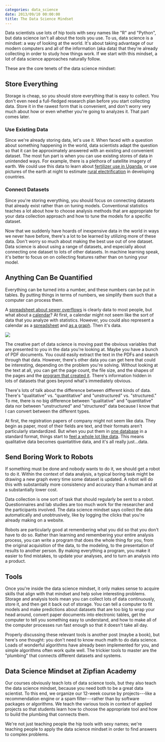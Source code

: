 ```yaml
---
categories: data_science
date: 2013/09/10 00:00:00
title: The Data Science Mindset
---
```

Data scientists use lots of hip tools with sexy names like "R" and "Python",
but data science isn't all about the tools you use. To us, data science is a mindset:
a way of looking at the world. It's about taking advantage of our modern
computers and all of the information (aka data) that they're already collecting
in order to study how things work. If we start with this mindset, a lot of
data science approaches naturally follow.

These are the core tenets of the data science mindset:

## Store Everything
Storage is cheap, so you should store everything that is easy to collect.
You don't even need a full-fledged research plan before you start collecting data.
Store it in the rawest form that is convenient, and don't worry very
much about how or even whether you're going to analyzes it. That part comes later.

### Use Existing Data
Since we're already storing data, let's use it.
When faced with a question about something happening in the world, data scientists adapt the question 
so that it can be approximately answered with an existing and convenient dataset. The most fun part
is when you can use existing stores of data in unintended ways. For example, there is a plethora 
of satellite imagery of earth. We could use this data to learn about [fertilizer use in Uganda](http://www.youtube.com/watch?v=3ajFogCaRbs),
or use pictures of the earth at night to estimate [rural electrification](http://www-personal.umich.edu/~brianmin/MinEtAl_Detection_IJRS_2013.pdf)
in developing countries.

### Connect Datasets
Since you're storing everything, you should focus on connecting datasets that already exist rather
than on tuning models. Conventional statistics teaches a lot about how to choose
analysis methods that are appropriate for your data collection approach and how
to tune the models for a specific dataset.

Now that we suddenly have hoards of inexpensive data in the world in ways we never have before,
there's a lot to be learned by utilizing more of these data. Don't worry so much
about making the best use out of one dataset. Data science is about using a range of
datasets, and especially about connecting one dataset to lots of other datasets. In machine learning speak, it's better
to focus on on collecting features rather than on tuning your model.

## Anything Can Be Quantified
Everything can be turned into a number, and these numbers can be put in tables.
By putting things in terms of numbers, we simplify them such that a computer can process them.

A [spreadsheet about sewer overflows](https://data.illinois.gov/Municipality/SSMMA-Combined-Sewer-Overflow/5yuf-j7kn?)
is clearly data to most people, but what about a [calendar](http://www.mo.gov/meetings/)?
At first, a calendar might not seem like the sort of data that you analyze with statistics. However, you
could also represent a calendar as a [spreadsheet](https://data.mo.gov/Government-Administration/Open-Meetings/au6r-w9n3)
and [as a graph](http://thomaslevine.com/!/socrata-calendars). Then it's data.

![](http://thomaslevine.com/!/socrata-calendars/figure/day-of-week.png)

The creative part of data science is moving past the obvious variables that are presented to you in the data 
you're looking at. Maybe you have a bunch of PDF documents. You could easily extract the text in the
PDFs and search through that data. However, there's other data you can get here that could be interesting, 
depending on the problem you're solving. Without looking at the text at all, you can get the page count,
the file size, and the shapes of the pages and the [program that created it](http://thomaslevine.com/!/parsing-pdfs/).
There's information hidden in lots of datasets that goes beyond what's immediately obvious.

There's lots of talk about the difference between different kinds of data. There's "qualitative" vs.
"quantitative" and "unstructured" vs. "structured." 
To me, there is no big difference between "qualitative" and "quantitative" data
nor between "unstructured" and "structured" data because I know that I can convert
between the different types.

At first, the registration papers of company might not seem like data. They begin as paper,
most of their fields are text, and their formats aren't particularly standardized.
But when you put them in [one database](http://opencorporates.com/) in a standard format,
things start to [feel a whole lot like data](http://registries.opencorporates.com/). 
This means qualitative data becomes quantatitive data, and it's all really just...data.

## Send Boring Work to Robots
If something must be done and nobody wants to do it, we should get a robot to
do it. Within the context of data analysis, a typical boring task might be drawing a new graph every time some
dataset is updated. A robot will do this with substantially more
consistency and accuracy than a human and at a substantially lower cost.

Data collection is one sort of task that should regularly be sent to a robot. Questionnaires
and lab studies are too much work for the researcher and the participants involved. The data science mindset 
says collect the data automatically and unobtrusively,
like by logging the clicks that you're already making on a website.

Robots are particularly good at remembering what you did so that you don't have to do so. Rather than learning
and remembering your entire analysis process, you can write a program that does the whole
thing for you, from the original acquisition of the data, to the modeling, to the presentation
of results to another person. By making everything a program, you make it easier to
find mistakes, to update your analyses, and to turn an analysis into a product.

## Tools
Once you're inside the data science mindset, it only makes sense to acquire skills that align with that 
mindset and help solve interesting problems. Storage and analysis tools mean you can 
collect lots of data continuously, store it, and then get it back out of
storage. You can tell a computer to fit models and make predictions about datasets that are too big to wrap your
head around, convert paper documents into electronic tables, get the computer to tell
you something easy to understand, and how to make all of the computer processes run
fast enough so that it doesn't take all day.

Properly discussing these relevant tools is another post (maybe a book), but here's one
thought: you don't need to know much math to do data science. Loads of wonderful
algorithms have already been implemented for you, and simple algorithms often work quite
well. The trickier tools to master are the "plumbing" that connects different datasets and systems.

## Data Science Mindset at Zipfian Academy
Our courses obviously teach lots of data science tools, but they also teach the data
science mindset, because you need both to be a great data scientist.
To this end, we organize our 12-week course by projects---like a recommendation engine
or a spam filter---rather than by software packages or algorithms.
We teach the various tools in context of applied projects so that students learn
how to choose the appropriate tool and how to build the plumbing that connects them.

We're not just teaching people the hip tools with sexy names; we're teaching people to
apply the data science mindset in order to find answers to complex problems.
